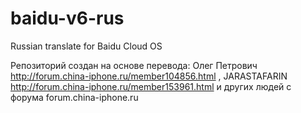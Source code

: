 baidu-v6-rus
============

Russian translate for Baidu Cloud OS

Репозиторий создан на основе перевода: Олег Петрович http://forum.china-iphone.ru/member104856.html , JARASTAFARIN http://forum.china-iphone.ru/member153961.html и других людей с форума forum.china-iphone.ru
